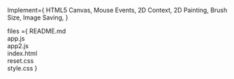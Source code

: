 Implement={
	HTML5 Canvas,
	Mouse Events,
	2D Context,
	2D Painting,
	Brush Size,
	Image Saving,
}

files ={
	README.md  
	app.js  
	app2.js  
	index.html  
	reset.css  
	style.css
}
